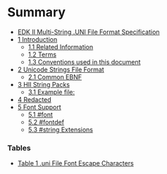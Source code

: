<!--- @file
  Summary

  Copyright (c) 2016-2017, Intel Corporation. All rights reserved.<BR>

  Redistribution and use in source (original document form) and 'compiled'
  forms (converted to PDF, epub, HTML and other formats) with or without
  modification, are permitted provided that the following conditions are met:

  1) Redistributions of source code (original document form) must retain the
     above copyright notice, this list of conditions and the following
     disclaimer as the first lines of this file unmodified.

  2) Redistributions in compiled form (transformed to other DTDs, converted to
     PDF, epub, HTML and other formats) must reproduce the above copyright
     notice, this list of conditions and the following disclaimer in the
     documentation and/or other materials provided with the distribution.

  THIS DOCUMENTATION IS PROVIDED BY TIANOCORE PROJECT "AS IS" AND ANY EXPRESS OR
  IMPLIED WARRANTIES, INCLUDING, BUT NOT LIMITED TO, THE IMPLIED WARRANTIES OF
  MERCHANTABILITY AND FITNESS FOR A PARTICULAR PURPOSE ARE DISCLAIMED. IN NO
  EVENT SHALL TIANOCORE PROJECT  BE LIABLE FOR ANY DIRECT, INDIRECT, INCIDENTAL,
  SPECIAL, EXEMPLARY, OR CONSEQUENTIAL DAMAGES (INCLUDING, BUT NOT LIMITED TO,
  PROCUREMENT OF SUBSTITUTE GOODS OR SERVICES; LOSS OF USE, DATA, OR PROFITS;
  OR BUSINESS INTERRUPTION) HOWEVER CAUSED AND ON ANY THEORY OF LIABILITY,
  WHETHER IN CONTRACT, STRICT LIABILITY, OR TORT (INCLUDING NEGLIGENCE OR
  OTHERWISE) ARISING IN ANY WAY OUT OF THE USE OF THIS DOCUMENTATION, EVEN IF
  ADVISED OF THE POSSIBILITY OF SUCH DAMAGE.

-->

# Summary

* [EDK II Multi-String .UNI File Format Specification](README.md)
* [1 Introduction](1_introduction.md)
  * [1.1 Related Information](1_introduction.md#1-1-related-information)
  * [1.2 Terms](1_introduction.md#1-2-terms)
  * [1.3 Conventions used in this document](1_introduction.md#1-3-conventions-used-in-this-document)
* [2 Unicode Strings File Format](2_unicode_strings_file_format.md)
  * [2.1 Common EBNF](2_unicode_strings_file_format.md#2-1-common-ebnf)
* [3 HII String Packs](3_hii_string_packs.md)
  * [3.1 Example file:](3_hii_string_packs.md#3-1-example-file)
* [4 Redacted](4_redacted.md)
* [5 Font Support](5_font_support.md)
  * [5.1 #font](5_font_support.md#5-1-font)
  * [5.2 #fontdef](5_font_support.md#5-2-fontdef)
  * [5.3 #string Extensions](5_font_support.md#5-3-string-extensions)

### Tables

* [Table 1 .uni File Font Escape Characters](5_font_support.md#table-1-uni-file-font-escape-characters)
